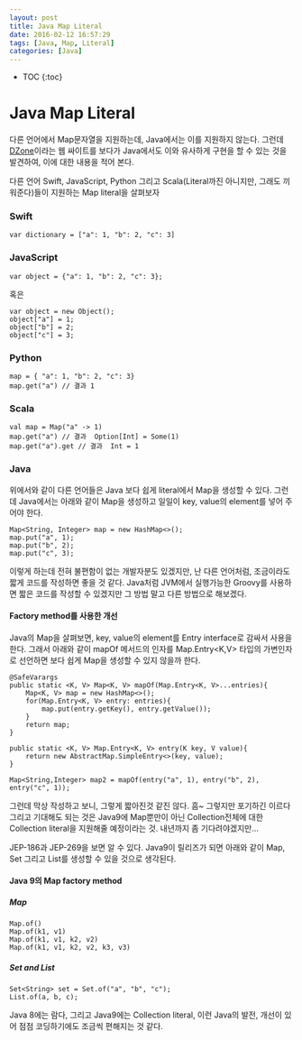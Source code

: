 ```yaml
---
layout: post
title: Java Map Literal
date: 2016-02-12 16:57:29
tags: [Java, Map, Literal]
categories: [Java]
---
```

* TOC
{:toc}

# Java Map Literal
다른 언어에서 Map문자열을 지원하는데, Java에서는 이를 지원하지 않는다. 그런데 [DZone](https://dzone.com/articles/using-factory-methods-to-simulate-map-literals-in)이라는 웹 싸이트를 보다가 Java에서도 이와 유사하게 구현을 할 수 있는 것을 발견하여, 이에 대한 내용을 적어 본다.

다른 언어 Swift, JavaScript, Python 그리고 Scala(Literal까진 아니지만, 그래도 끼워준다)들이 지원하는 Map literal을 살펴보자

### Swift

```
var dictionary = ["a": 1, "b": 2, "c": 3]
```

### JavaScript

```
var object = {"a": 1, "b": 2, "c": 3};
```
혹은

```
var object = new Object();
object["a"] = 1;
object["b"] = 2;
object["c"] = 3;
```

### Python

```
map = { "a": 1, "b": 2, "c": 3}
map.get("a") // 결과 1
```

### Scala

```
val map = Map("a" -> 1)
map.get("a") // 결과  Option[Int] = Some(1)
map.get("a").get // 결과  Int = 1
```

### Java
위에서와 같이 다른 언어들은 Java 보다 쉽게 literal에서 Map을 생성할 수 있다. 그런데 Java에서는 아래와 같이 Map을 생성하고 일일이 key, value의 element를 넣어 주어야 한다.

```
Map<String, Integer> map = new HashMap<>();
map.put("a", 1);
map.put("b", 2);
map.put("c", 3);
```

이렇게 하는데 전혀 불편함이 없는 개발자분도 있겠지만, 난 다른 언어처럼, 조금이라도 짧게 코드를 작성하면 좋을 것 같다. Java처럼 JVM에서 실행가능한 Groovy를 사용하면 짧은 코드를 작성할 수 있겠지만 그 방법 말고 다른 방법으로 해보겠다.

#### Factory method를 사용한 개선
Java의 Map을 살펴보면, key, value의 element를 Entry interface로 감싸서 사용을 한다. 그래서 아래와 같이 mapOf 메서드의 인자를 Map.Entry<K,V> 타입의 가변인자로 선언하면 보다 쉽게 Map을 생성할 수 있지 않을까 한다.

```
@SafeVarargs
public static <K, V> Map<K, V> mapOf(Map.Entry<K, V>...entries){
    Map<K, V> map = new HashMap<>();
    for(Map.Entry<K, V> entry: entries){
        map.put(entry.getKey(), entry.getValue());
    }
    return map;
}

public static <K, V> Map.Entry<K, V> entry(K key, V value){
    return new AbstractMap.SimpleEntry<>(key, value);
}

Map<String,Integer> map2 = mapOf(entry("a", 1), entry("b", 2), entry("c", 1));
```

그런데 막상 작성하고 보니, 그렇게 짧아진것 같진 않다. 흠~
그렇지만 포기하긴 이르다 그리고 기대해도 되는 것은 Java9에 Map뿐만이 아닌 Collection전체에 대한 Collection literal을 지원해줄 예정이라는 것. 내년까지 좀 기다려야겠지만…

JEP-186과 JEP-269을 보면 알 수 있다.
Java9이 릴리즈가 되면 아래와 같이 Map, Set 그리고 List를 생성할 수 있을 것으로 생각된다.

#### Java 9의 Map factory method

##### Map

```
Map.of()
Map.of(k1, v1)
Map.of(k1, v1, k2, v2)
Map.of(k1, v1, k2, v2, k3, v3)
```

##### Set and List

```
Set<String> set = Set.of("a", "b", "c");
List.of(a, b, c);
```

Java 8에는 람다, 그리고 Java9에는 Collection literal, 이런 Java의 발전, 개선이 있어 점점 코딩하기에도 조금씩 편해지는 것 같다.
